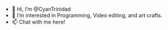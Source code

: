 - 👋 Hi, I’m @CyanTrinidad
- 👀 I’m interested in Programming, Video editing, and art crafts.
- 📫 Chat with me here!

<!---
CyanTrinidad/CyanTrinidad is a ✨ special ✨ repository because its `README.md` (this file) appears on your GitHub profile.
You can click the Preview link to take a look at your changes.
--->
